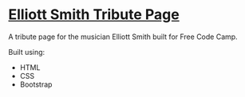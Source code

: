 # [Elliott Smith Tribute Page](https://leoreeves.github.io/projects/elliott-smith-tribute-page/)

A tribute page for the musician Elliott Smith built for Free Code Camp.

Built using:

- HTML
- CSS
- Bootstrap